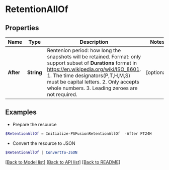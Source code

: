 # RetentionAllOf
## Properties

Name | Type | Description | Notes
------------ | ------------- | ------------- | -------------
**After** | **String** | Rentenion period: how long the snapshots will be retained.  Format: only support subset of **Durations** format in https://en.wikipedia.org/wiki/ISO_8601. 1. The time designators(P,T,H,M,S) must be capital letters.  2. Only accepts whole numbers.  3. Leading zeroes are not required. | [optional] 

## Examples

- Prepare the resource
```powershell
$RetentionAllOf = Initialize-PSFusionRetentionAllOf  -After PT24H
```

- Convert the resource to JSON
```powershell
$RetentionAllOf | ConvertTo-JSON
```

[[Back to Model list]](../README.md#documentation-for-models) [[Back to API list]](../README.md#documentation-for-api-endpoints) [[Back to README]](../README.md)

